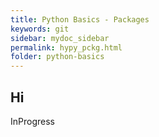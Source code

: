 ```yaml
---
title: Python Basics - Packages
keywords: git
sidebar: mydoc_sidebar
permalink: hypy_pckg.html
folder: python-basics
---
```


## Hi

InProgress
